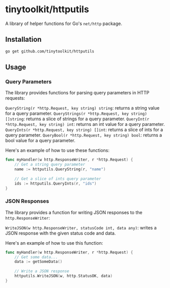 # tinytoolkit/httputils

A library of helper functions for Go's `net/http` package.

## Installation

```bash
go get github.com/tinytoolkit/httputils
```

## Usage

### Query Parameters

The library provides functions for parsing query parameters in HTTP requests:

`QueryString(r *http.Request, key string) string`: returns a string value for a query parameter.
`QueryStrings(r *http.Request, key string) []string`: returns a slice of strings for a query parameter.
`QueryInt(r *http.Request, key string) int`: returns an int value for a query parameter.
`QueryInts(r *http.Request, key string) []int`: returns a slice of ints for a query parameter.
`QueryBool(r *http.Request, key string) bool`: returns a bool value for a query parameter.

Here's an example of how to use these functions:

```go
func myHandler(w http.ResponseWriter, r *http.Request) {
    // Get a string query parameter
    name := httputils.QueryString(r, "name")
    
    // Get a slice of ints query parameter
    ids := httputils.QueryInts(r, "ids")
}
```

### JSON Responses

The library provides a function for writing JSON responses to the `http.ResponseWriter`:

`WriteJSON(w http.ResponseWriter, statusCode int, data any)`: writes a JSON response with the given status code and data.

Here's an example of how to use this function:

```go
func myHandler(w http.ResponseWriter, r *http.Request) {
    // Get some data...
    data := getSomeData()
    
    // Write a JSON response
    httputils.WriteJSON(w, http.StatusOK, data)
}
```